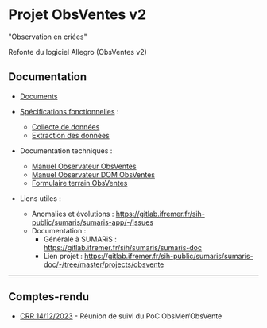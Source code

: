 # Projet ObsVentes v2

"Observation en criées"

Refonte du logiciel Allegro (ObsVentes v2)

## Documentation

- [Documents](./doc)

- [Spécifications fonctionnelles](./spe) :
  * [Collecte de données](./spe/collecte_de_donnees.md)
  * [Extraction des données](./spe/extraction.md)
  

- Documentation techniques :
  * [Manuel Observateur ObsVentes](projects/obsvente/doc/obsventes-doc-24-003-Manuel-observateur-ObsVentes.pdf)
  * [Manuel Observateur DOM ObsVentes](projects/obsvente/doc/obsventes-doc-24-002-Manuel-ObsVentes-DOM.pdf)
  * [Formulaire terrain ObsVentes](projects/obsvente/doc/obsventes-doc-24-001-Formulaire_terrain_OBSVENTES.pdf)


- Liens utiles :
  * Anomalies et évolutions : https://gitlab.ifremer.fr/sih-public/sumaris/sumaris-app/-/issues
  * Documentation :
    * Générale à SUMARiS : https://gitlab.ifremer.fr/sih/sumaris/sumaris-doc
    * Lien projet : https://gitlab.ifremer.fr/sih-public/sumaris/sumaris-doc/-/tree/master/projects/obsvente

---
## Comptes-rendu

- [CRR 14/12/2023](../obsmer/crr/crr-23-004-reunion_suivi-2023-12-14.md) - Réunion de suivi du PoC ObsMer/ObsVente

